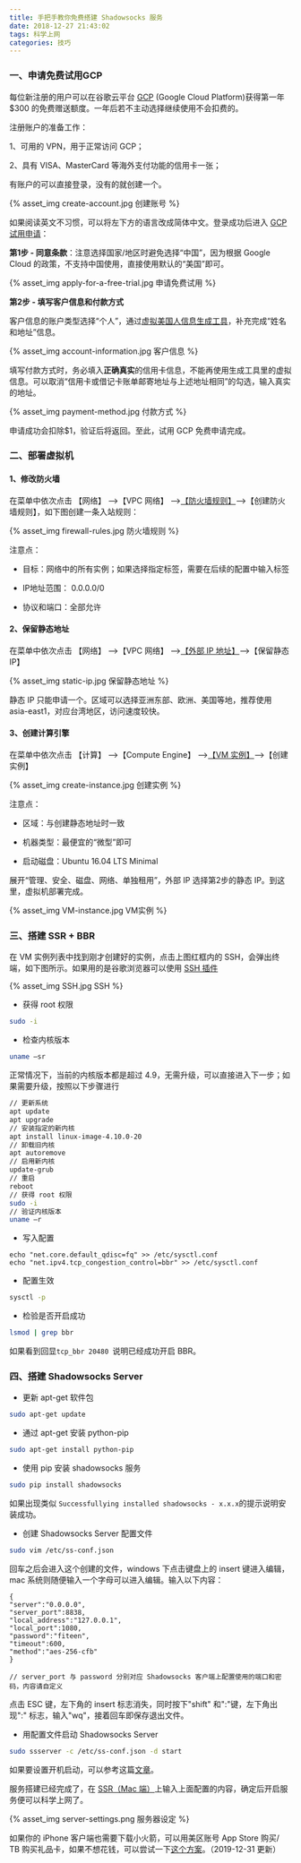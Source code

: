 ```yaml
---
title: 手把手教你免费搭建 Shadowsocks 服务
date: 2018-12-27 21:43:02
tags: 科学上网
categories: 技巧
---
```


### 一、申请免费试用GCP

每位新注册的用户可以在谷歌云平台 [GCP](https://cloud.google.com/free/) (Google Cloud Platform)获得第一年$300 的免费赠送额度。一年后若不主动选择继续使用不会扣费的。

<!--more-->

注册账户的准备工作：

1、可用的 VPN，用于正常访问 GCP；

2、具有 VISA、MasterCard 等海外支付功能的信用卡一张；

有账户的可以直接登录，没有的就创建一个。

 {% asset_img create-account.jpg 创建账号 %}

如果阅读英文不习惯，可以将左下方的语言改成简体中文。登录成功后进入 [GCP 试用申请](https://console.cloud.google.com/freetrial)：

**第1步 - 同意条款**：注意选择国家/地区时避免选择“中国”，因为根据 Google Cloud 的政策，不支持中国使用，直接使用默认的“美国”即可。

 {% asset_img apply-for-a-free-trial.jpg 申请免费试用 %}

**第2步 - 填写客户信息和付款方式**

客户信息的账户类型选择“个人”，通过[虚拟美国人信息生成工具](http://www.haoweichi.com/Index/random)，补充完成“姓名和地址”信息。

 {% asset_img account-information.jpg 客户信息 %}

填写付款方式时，务必填入**正确真实**的信用卡信息，不能再使用生成工具里的虚拟信息。可以取消“信用卡或借记卡账单邮寄地址与上述地址相同”的勾选，输入真实的地址。

 {% asset_img payment-method.jpg 付款方式 %}

申请成功会扣除$1，验证后将返回。至此，试用 GCP 免费申请完成。



### 二、部署虚拟机

#### 1、修改防火墙

在菜单中依次点击 【网络】 –>【VPC 网络】 –>[【防火墙规则】](https://console.cloud.google.com/networking/firewalls/list)–>【创建防火墙规则】，如下图创建一条入站规则：

 {% asset_img firewall-rules.jpg 防火墙规则 %}

注意点：

- 目标：网络中的所有实例；如果选择指定标签，需要在后续的配置中输入标签

- IP地址范围： 0.0.0.0/0

- 协议和端口：全部允许

#### 2、保留静态地址

在菜单中依次点击 【网络】 –>【VPC 网络】 –>[【外部 IP 地址】](https://console.cloud.google.com/networking/addresses/list)–>【保留静态 IP】

 {% asset_img static-ip.jpg 保留静态地址 %}

静态 IP 只能申请一个。区域可以选择亚洲东部、欧洲、美国等地，推荐使用 asia-east1，对应台湾地区，访问速度较快。

#### 3、创建计算引擎

在菜单中依次点击 【计算】 –>【Compute Engine】 –>[【VM 实例】](https://console.cloud.google.com/networking/addresses/list)–>【创建实例】

 {% asset_img create-instance.jpg 创建实例 %}

注意点：

- 区域：与创建静态地址时一致

- 机器类型：最便宜的“微型”即可

- 启动磁盘：Ubuntu 16.04 LTS Minimal

展开“管理、安全、磁盘、网络、单独租用”，外部 IP 选择第2步的静态 IP。到这里，虚拟机部署完成。

 {% asset_img VM-instance.jpg VM实例 %}



### 三、搭建 SSR + BBR

在 VM 实例列表中找到刚才创建好的实例，点击上图红框内的 SSH，会弹出终端，如下图所示。如果用的是谷歌浏览器可以使用 [SSH 插件](https://chrome.google.com/webstore/detail/ssh-for-google-cloud-plat/ojilllmhjhibplnppnamldakhpmdnibd)

 {% asset_img SSH.jpg SSH %}

- 获得 root 权限

```bash
sudo -i
```

- 检查内核版本

```bash
uname –sr
```

正常情况下，当前的内核版本都是超过 4.9，无需升级，可以直接进入下一步；如果需要升级，按照以下步骤进行

```bash
// 更新系统
apt update
apt upgrade
// 安装指定的新内核
apt install linux-image-4.10.0-20
// 卸载旧内核
apt autoremove
// 启用新内核
update-grub
// 重启
reboot
// 获得 root 权限
sudo -i
// 验证内核版本
uname –r
```

- 写入配置

```
echo "net.core.default_qdisc=fq" >> /etc/sysctl.conf
echo "net.ipv4.tcp_congestion_control=bbr" >> /etc/sysctl.conf
```

- 配置生效

```bash
sysctl -p
```

- 检验是否开启成功

```bash
lsmod | grep bbr
```

如果看到回显`tcp_bbr 20480 `说明已经成功开启 BBR。

### 四、搭建 Shadowsocks Server

- 更新 apt-get 软件包

```bash
sudo apt-get update
```

- 通过 apt-get 安装 python-pip

```bash
sudo apt-get install python-pip
```

- 使用 pip 安装 shadowsocks 服务

```bash
sudo pip install shadowsocks
```

如果出现类似 `Successfullying installed shadowsocks - x.x.x`的提示说明安装成功。

- 创建  Shadowsocks Server 配置文件

```bash
sudo vim /etc/ss-conf.json
```

回车之后会进入这个创建的文件，windows 下点击键盘上的 insert 键进入编辑，mac 系统则随便输入一个字母可以进入编辑。输入以下内容：

```
{
"server":"0.0.0.0",
"server_port":8838,
"local_address":"127.0.0.1",
"local_port":1080,
"password":"fiteen",
"timeout":600,
"method":"aes-256-cfb"
}

// server_port 与 password 分别对应 Shadowsocks 客户端上配置使用的端口和密码，内容请自定义
```

点击 ESC 键，左下角的 insert 标志消失，同时按下"shift" 和":"键，左下角出现":" 标志，输入"wq"，接着回车即保存退出文件。

- 用配置文件启动 Shadowsocks Server

```bash
sudo ssserver -c /etc/ss-conf.json -d start
```

如果要设置开机启动，可以参考这篇[文章](https://my.oschina.net/oncereply/blog/467349)。

服务搭建已经完成了，在 [SSR（Mac 端）](https://github.com/shadowsocks/ShadowsocksX-NG/releases)上输入上面配置的内容，确定后开启服务便可以科学上网了。

 {% asset_img server-settings.png 服务器设定 %}

如果你的 iPhone 客户端也需要下载小火箭，可以用美区账号 App Store 购买/ TB 购买礼品卡，如果不想花钱，可以尝试一下[这个方案](https://github.com/v2ss/shadowrocket)。（2019-12-31 更新）

